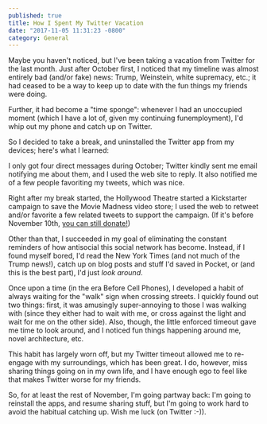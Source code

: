 ```yaml
---
published: true
title: How I Spent My Twitter Vacation
date: "2017-11-05 11:31:23 -0800"
category: General
---
```


Maybe you haven't noticed, but I've been taking a vacation from Twitter for the last month. Just after October first, I noticed that my timeline was almost entirely bad (and/or fake) news: Trump, Weinstein, white supremacy, etc.; it had ceased to be a way to keep up to date with the fun things my friends were doing.

Further, it had become a "time sponge": whenever I had an unoccupied moment (which I have a lot of, given my continuing funemployment), I'd whip out my phone and catch up on Twitter.

So I decided to take a break, and uninstalled the Twitter app from my devices; here's what I learned:<!--more-->

I only got four direct messages during October; Twitter kindly sent me email notifying me about them, and I used the web site to reply. It also notified me of a few people favoriting my tweets, which was nice.

Right after my break started, the Hollywood Theatre started a Kickstarter campaign to save the Movie Madness video store; I used the web to retweet and/or favorite a few related tweets to support the campaign. (If it's before November 10th, <a href="https://www.kickstarter.com/projects/hollywoodtheatre/save-movie-madness">you can still donate!</a>)

Other than that, I succeeded in my goal of eliminating the constant reminders of how antisocial this social network has become. Instead, if I found myself bored, I'd read the New York Times (and not much of the Trump news!), catch up on blog posts and stuff I'd saved in Pocket, or (and this is the best part), I'd just _look around_.

Once upon a time (in the era Before Cell Phones), I developed a habit of always waiting for the "walk" sign when crossing streets. I quickly found out two things: first, it was amusingly super-annoying to those I was walking with (since they either had to wait with me, or cross against the light and wait for me on the other side). Also, though, the little enforced timeout gave me time to look around, and I noticed fun things happening around me, novel architecture, etc.

This habit has largely worn off, but my Twitter timeout allowed me to re-engage with my surroundings, which has been great. I do, however, miss sharing things going on in my own life, and I have enough ego to feel like that makes Twitter worse for my friends.

So, for at least the rest of November, I'm going partway back: I'm going to reinstall the apps, and resume sharing stuff, but I'm going to work hard to avoid the habitual catching up. Wish me luck (on Twitter :-)).
